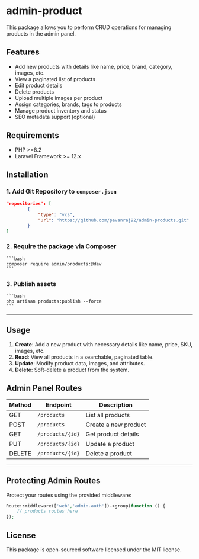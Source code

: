 # admin-product

This package allows you to perform CRUD operations for managing products in the admin panel.

## Features

- Add new products with details like name, price, brand, category, images, etc.
- View a paginated list of products
- Edit product details
- Delete products
- Upload multiple images per product
- Assign categories, brands, tags to products
- Manage product inventory and status
- SEO metadata support (optional)

## Requirements

- PHP >=8.2
- Laravel Framework >= 12.x

## Installation

### 1. Add Git Repository to `composer.json`

```json
"repositories": [
        {
            "type": "vcs",
            "url": "https://github.com/pavanraj92/admin-products.git"
        }
]
```

### 2. Require the package via Composer
    ```bash
    composer require admin/products:@dev
    ```

### 3. Publish assets
    ```bash
    php artisan products:publish --force
    ```
---


## Usage

1. **Create**: Add a new product with necessary details like name, price, SKU, images, etc.
2. **Read**: View all products in a searchable, paginated table.
3. **Update**: Modify product data, images, and attributes.
4. **Delete**: Soft-delete a product from the system.

## Admin Panel Routes

| Method | Endpoint         | Description          |
| ------ | ---------------- | -------------------- |
| GET    | `/products`      | List all products    |
| POST   | `/products`      | Create a new product |
| GET    | `/products/{id}` | Get product details  |
| PUT    | `/products/{id}` | Update a product     |
| DELETE | `/products/{id}` | Delete a product     |
---

## Protecting Admin Routes

Protect your routes using the provided middleware:

```php
Route::middleware(['web','admin.auth'])->group(function () {
    // products routes here
});
```

## License

This package is open-sourced software licensed under the MIT license.
